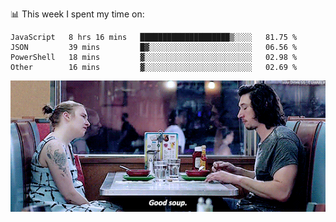 📊 This week I spent my time on:
<!--START_SECTION:waka-->

```text
JavaScript   8 hrs 16 mins   ████████████████████▒░░░░   81.75 %
JSON         39 mins         █▓░░░░░░░░░░░░░░░░░░░░░░░   06.56 %
PowerShell   18 mins         ▓░░░░░░░░░░░░░░░░░░░░░░░░   02.98 %
Other        16 mins         ▓░░░░░░░░░░░░░░░░░░░░░░░░   02.69 %
```

<!--END_SECTION:waka-->


![](goodSoup.gif)
